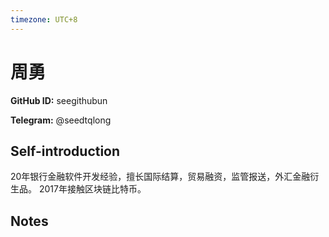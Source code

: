 ```yaml
---
timezone: UTC+8
---
```


# 周勇

**GitHub ID:** seegithubun

**Telegram:** @seedtqlong

## Self-introduction

20年银行金融软件开发经验，擅长国际结算，贸易融资，监管报送，外汇金融衍生品。  2017年接触区块链比特币。

## Notes

<!-- Content_START -->


<!-- Content_END -->
